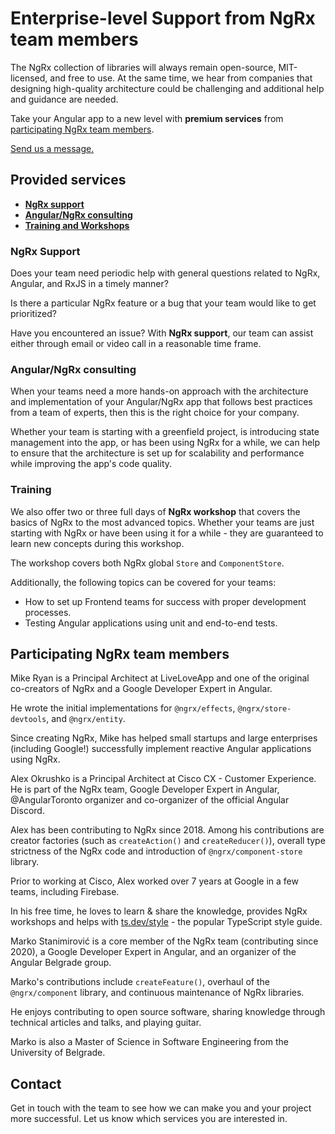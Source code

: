 
<h1 class="banner-headline">Enterprise-level Support from NgRx team members</h1>

The NgRx collection of libraries will always remain open-source, MIT-licensed, and free to use. At the same time, we hear from companies that designing high-quality architecture could be challenging and additional help and guidance are needed.

Take your Angular app to a new level with **premium services** from [participating NgRx team members](#participating-ngrx-team-members).

[Send us a message.](#contact)

## Provided services
- [**NgRx support**](#ngrx-support)
- [**Angular/NgRx consulting**](#angularngrx-consulting)
- [**Training and Workshops**](#training)

### NgRx Support
Does your team need periodic help with general questions related to NgRx, Angular, and RxJS in a timely manner?

Is there a particular NgRx feature or a bug that your team would like to get prioritized?

Have you encountered an issue? With **NgRx support**, our team can assist either through email or video call in a reasonable time frame.

### Angular/NgRx consulting
When your teams need a more hands-on approach with the architecture and implementation of your Angular/NgRx app that follows best practices from a team of experts, then this is the right choice for your company.

Whether your team is starting with a greenfield project, is introducing state management into the app, or has been using NgRx for a while, we can help to ensure that the architecture is set up for scalability and performance while improving the app's code quality.

### Training
We also offer two or three full days of **NgRx workshop** that covers the basics of NgRx to the most advanced topics. Whether your teams are just starting with NgRx or have been using it for a while - they are guaranteed to learn new concepts during this workshop.

The workshop covers both NgRx global `Store` and `ComponentStore`.

Additionally, the following topics can be covered for your teams:

- How to set up Frontend teams for success with proper development processes.
- Testing Angular applications using unit and end-to-end tests.

## Participating NgRx team members

<div class="team-grid">
    <ngrxio-contributor json='{"name": "Mike Ryan", "picture": "mike-ryan.jpg"}'></ngrxio-contributor>
    <div class="member-description">Mike Ryan is a Principal Architect at LiveLoveApp and one of the original
        co-creators of NgRx and a Google Developer Expert in Angular.
        <p>He wrote the initial implementations for <code>@ngrx/effects</code>, <code>@ngrx/store-devtools</code>, and
            <code>@ngrx/entity</code>.</p>
        <p>Since creating NgRx, Mike has helped small startups and large enterprises (including Google!) successfully
            implement reactive Angular applications using NgRx.</p>
    </div>
    <ngrxio-contributor json='{"name": "Alex Okrushko", "picture": "alex-okrushko.jpg"}'></ngrxio-contributor>
    <div class="member-description">Alex Okrushko is a Principal Architect at Cisco CX - Customer Experience. He is part
        of the NgRx team, Google Developer Expert in Angular, @AngularToronto organizer and co-organizer of the official
        Angular Discord.
        <p>Alex has been contributing to NgRx since 2018. Among his contributions are creator factories (such as
            <code>createAction()</code> and <code>createReducer()</code>), overall type strictness of the NgRx code and
            introduction of <code>@ngrx/component-store</code> library.</p>
        <p>Prior to working at Cisco, Alex worked over 7 years at Google in a few teams, including Firebase.</p>
        <p>In his free time, he loves to learn & share the knowledge, provides NgRx workshops and helps with <a
                href="https://ts.dev/style">ts.dev/style</a> - the popular TypeScript style guide.</p>
    </div>
    <ngrxio-contributor json='{"name": "Marko Stanimirović", "picture":"marko.jpg"}'></ngrxio-contributor>
    <div class="member-description">Marko Stanimirović is a core member of the NgRx team (contributing since 2020),
        a Google Developer Expert in Angular, and an organizer of the Angular Belgrade group.
        <p>Marko's contributions include <code>createFeature()</code>, overhaul of the <code>@ngrx/component</code>
            library, and continuous maintenance of NgRx libraries.</p>
        <p>He enjoys contributing to open source software, sharing knowledge through technical articles and talks, and
            playing guitar.</p>
        <p>Marko is also a Master of Science in Software Engineering from the University of Belgrade.</p>
    </div>
</div>

## Contact

Get in touch with the team to see how we can make you and your project more successful. Let us know which services you are interested in.

<ngrx-contact-form></ngrx-contact-form>
